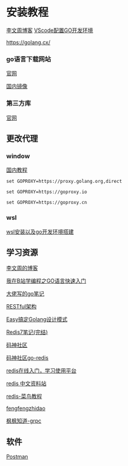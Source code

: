 # 安装教程

[李文周博客](https://www.liwenzhou.com/posts/Go/install/)
[VScode配置GO开发环境](https://blog.csdn.net/didine/article/details/142755652)

https://golang.cx/

### go语言下载网站

[官网](https://go.dev/)

[国内镜像](https://studygolang.com/dl)

### 第三方库

[官网](https://pkg.go.dev/)


## 更改代理

### window

[国内教程](https://goproxy.cn/)

`set GOPROXY=https://proxy.golang.org,direct`

`set GOPROXY=https://goproxy.io`

`set GOPROXY=https://goproxy.cn`

### wsl

[wsl安装以及go开发环境搭建](https://www.cnblogs.com/jye159X/p/17581907.html)

## 学习资源

[李文周的博客](https://www.liwenzhou.com/posts/Go/golang-menu/)

[我在B站学编程之GO语言快速入门](https://www.bilibili.com/read/readlist/rl677679?spm_id_from=333.1369.opus.module_collection.click)

[大佬写的go笔记](https://gitee.com/moxi159753/LearningNotes/tree/master/Golang)

[RESTful架构](https://www.ruanyifeng.com/blog/2011/09/restful.html)

[Easy搞定Golang设计模式](https://www.yuque.com/aceld/lfhu8y/rg6nsf)

[Redis7笔记(完结)](https://blog.csdn.net/m0_55993923/article/details/129718974)

[码神社区](https://www.mszlu.com/)

[码神社区go-redis](https://www.mszlu.com/docs/go/go-redis/01/01.html#_1-%E5%85%A5%E9%97%A8%E6%A1%88%E4%BE%8B)

[redis在线入门，学习使用平台](http://try.redis.io/)

[redis 中文资料站](http://www.redis.cn/)

[redis-菜鸟教程](https://www.runoob.com/redis/redis-tutorial.html)

[fengfengzhidao](https://docs.fengfengzhidao.com/#/?id=fengfeng-docs-%e6%9e%ab%e6%9e%ab%e7%9f%a5%e9%81%93%e5%ae%98%e6%96%b9%e6%96%87%e6%a1%a3)

[枫枫知道-grpc](https://docs.fengfengzhidao.com/#/docs/grpc%E6%96%87%E6%A1%A3/1.grpc%E5%AE%89%E8%A3%85?id=%e7%bc%96%e5%86%99protobuf%e6%96%87%e4%bb%b6)

## 软件

[Postman](https://www.getpostman.com/)
